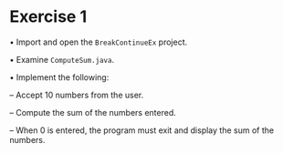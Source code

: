 # Exercise 1
• Import and open the `BreakContinueEx` project.

• Examine `ComputeSum.java`.

• Implement the following:

– Accept 10 numbers from the user.

– Compute the sum of the numbers entered.

– When 0 is entered, the program must exit and display the sum of the numbers.